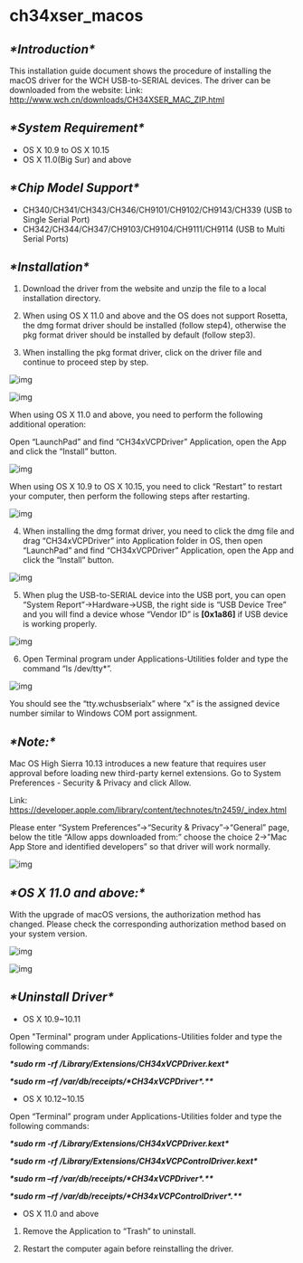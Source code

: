 # ch34xser_macos
## ***\*Introduction\****

This installation guide document shows the procedure of installing the macOS driver for the WCH USB-to-SERIAL devices. The driver can be downloaded from the website:
Link: http://www.wch.cn/downloads/CH34XSER_MAC_ZIP.html

## ***\*System Requirement\****

- OS X 10.9 to OS X 10.15
- OS X 11.0(Big Sur) and above

## ***\*Chip Model Support\****

- CH340/CH341/CH343/CH346/CH9101/CH9102/CH9143/CH339 (USB to Single Serial Port)
- CH342/CH344/CH347/CH9103/CH9104/CH9111/CH9114 (USB to Multi Serial Ports)

## ***\*Installation\****

1. Download the driver from the website and unzip the file to a local installation directory.

2. When using OS X 11.0 and above and the OS does not support Rosetta, the dmg format driver should be installed (follow step4), otherwise the pkg format driver should be installed by default (follow step3).

3. When installing the pkg format driver, click on the driver file and continue to proceed step by step.

![img](./README.assets/1.png) 



![img](./README.assets/2.png) 

When using OS X 11.0 and above, you need to perform the following additional operation:

Open “LaunchPad” and find “CH34xVCPDriver” Application, open the App and click the “Install” button.

![img](./README.assets/3.png) 

When using OS X 10.9 to OS X 10.15, you need to click “Restart” to restart your computer, then perform the following steps after restarting.

![img](./README.assets/4.png) 

4. When installing the dmg format driver, you need to click the dmg file and drag “CH34xVCPDriver” into Application folder in OS, then open “LaunchPad” and find “CH34xVCPDriver” Application, open the App and click the “Install” button.

![img](./README.assets/3.png) 

5. When plug the USB-to-SERIAL device into the USB port, you can open “System Report”->Hardware->USB, the right side is “USB Device Tree” and you will find a device whose “Vendor ID” is **[0x1a86]** if USB device is working properly.

![img](./README.assets/5.png) 

6. Open Terminal program under Applications-Utilities folder and type the command “ls /dev/tty*”.

![img](./README.assets/6.png) 

You should see the “tty.wchusbserialx” where “x” is the assigned device number similar to Windows COM port assignment. 

 

## ***\*Note:\****

Mac OS High Sierra 10.13 introduces a new feature that requires user approval before loading new third-party kernel extensions. Go to System Preferences - Security & Privacy and click Allow. 

Link: https://developer.apple.com/library/content/technotes/tn2459/_index.html

Please enter “System Preferences”->“Security & Privacy”->“General” page, below the title “Allow apps downloaded from:” choose the choice 2->”Mac App Store and identified developers” so that driver will work normally.

![img](./README.assets/7.png) 

## ***\*OS X 11.0 and above:\****

With the upgrade of macOS versions, the authorization method has changed. Please check the corresponding authorization method based on your system version.

![img](./README.assets/8.png) 

![img](./README.assets/9.png) 

## ***\*Uninstall Driver\****

- OS X 10.9~10.11 

Open "Terminal" program under Applications-Utilities folder and type the following commands:

***\*sudo rm -rf  /Library/Extensions/CH34xVCPDriver.kext\****

***\*sudo rm –rf /var/db/receipts/\*CH34xVCPDriver\*.\*\**** 

- OS X 10.12~10.15 

Open “Terminal” program under Applications-Utilities folder and type the following commands:

***\*sudo rm -rf /Library/Extensions/CH34xVCPDriver.kext\****

***\*sudo rm -rf /Library/Extensions/CH34xVCPControlDriver.kext\****

***\*sudo rm –rf /var/db/receipts/\*CH34xVCPDriver\*.\*\**** 

***\*sudo rm –rf /var/db/receipts/\*CH34xVCPControlDriver\*.\*\**** 

- OS X 11.0 and above

1. Remove the Application to “Trash” to uninstall.

2. Restart the computer again before reinstalling the driver.

 
